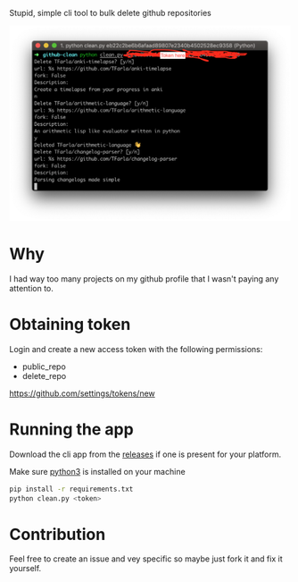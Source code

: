 Stupid, simple cli tool to bulk delete github repositories

![preview](images/image.png)

# Why
I had way too many projects on my github profile that I wasn't paying any attention to.

# Obtaining token
Login and create a new access token with the following permissions:

- public_repo
- delete_repo

https://github.com/settings/tokens/new

# Running the app
Download the cli app from the [releases](https://github.com/TFarla/github-clean/releases) if one is present for your platform.

Make sure [python3](https://www.python.org/downloads/) is installed on your machine

```sh
pip install -r requirements.txt
python clean.py <token>
```

# Contribution

Feel free to create an issue and vey specific so maybe just fork it and fix it yourself.